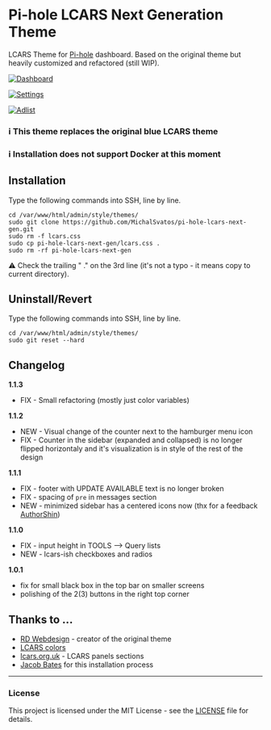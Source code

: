 # Pi-hole LCARS Next Generation Theme
LCARS Theme for [Pi-hole](https://github.com/pi-hole/pi-hole) dashboard. Based on the original theme but heavily customized and refactored (still WIP).

[![Dashboard](https://i.imgur.com/PXeXZx7.png)](https://imgur.com/PXeXZx7)

[![Settings](https://i.imgur.com/41QmuUW.png)](https://imgur.com/41QmuUW)

[![Adlist](https://i.imgur.com/uKqZMMG.png)](https://imgur.com/uKqZMMG)

### ℹ️ This theme replaces the original blue LCARS theme
### ℹ️ Installation does not support Docker at this moment

## Installation
Type the following commands into SSH, line by line.

```
cd /var/www/html/admin/style/themes/
sudo git clone https://github.com/MichalSvatos/pi-hole-lcars-next-gen.git
sudo rm -f lcars.css
sudo cp pi-hole-lcars-next-gen/lcars.css .
sudo rm -rf pi-hole-lcars-next-gen
```

⚠️ Check the trailing " ." on the 3rd line (it's not a typo - it means copy to current directory).

## Uninstall/Revert
Type the following commands into SSH, line by line.

```
cd /var/www/html/admin/style/themes/
sudo git reset --hard
```

## Changelog
**1.1.3**
- FIX - Small refactoring (mostly just color variables)

**1.1.2**
- NEW - Visual change of the counter next to the hamburger menu icon
- FIX - Counter in the sidebar (expanded and collapsed) is no longer flipped horizontaly and it's visualization is in style of the rest of the design

**1.1.1**
- FIX - footer with UPDATE AVAILABLE text is no longer broken
- FIX - spacing of `pre` in messages section
- NEW - minimized sidebar has a centered icons now (thx for a feedback [AuthorShin](https://github.com/AuthorShin))

**1.1.0**
- FIX - input height in TOOLS --> Query lists
- NEW - lcars-ish checkboxes and radios

**1.0.1**
- fix for small black box in the top bar on smaller screens
- polishing of the 2(3) buttons in the right top corner

## Thanks to ...
- [RD Webdesign](https://github.com/rdwebdesign) - creator of the original theme
- [LCARS colors](https://codepen.io/Mokurunner/details/wvyKJy)
- [lcars.org.uk](http://www.lcars.org.uk/) - LCARS panels sections
- [Jacob Bates](https://github.com/jacobbates) for this installation process
---
### License
This project is licensed under the MIT License - see the [LICENSE](LICENSE) file for details.

